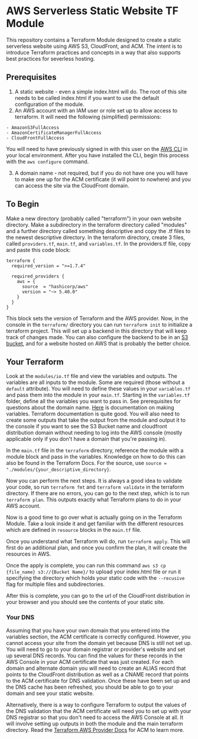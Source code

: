 # AWS Serverless Static Website TF Module
This repository contains a Terraform Module designed to create a static serverless website using AWS S3, CloudFront, and ACM. The intent is to introduce Terraform practices and concepts in a way that also supports best practices for severless hosting. 

## Prerequisites

1. A static website - even a simple index.html will do. The root of this site needs to be called index.html if you want to use the default configuration of the module.
2. An AWS account with an IAM user or role set up to allow access to terraform. It will need the following (simplified) permissions:

```
- AmazonS3FullAccess
- AmazonCertificateManagerFullAccess
- CloudFrontFullAccess
```
You will need to have previously signed in with this user on the [AWS CLI](https://docs.aws.amazon.com/cli/latest/userguide/getting-started-install.html) in your local environment. After you have installed the CLI, begin this process with the `aws configure` command.

3. A domain name - not required, but if you do not have one you will have to make one up for the ACM certificate (it will point to nowhere) and you can access the site via the CloudFront domain.

## To Begin

Make a new directory (probably called "terraform") in your own website directory. Make a subdirectory in the terraform directory called "modules" and a further directory called something descriptive and copy the .tf files to the newest descriptive directory.
In the terraform directory, create 3 files, called `providers.tf`, `main.tf`, and `variables.tf`.
In the providers.tf file, copy and paste this code block:


```
terraform {
  required_version = ">=1.7.4"

  required_providers {
    aws = {
      source  = "hashicorp/aws"
      version = "~> 5.40.0"
    }
  }
}

```

This block sets the version of Terraform and the AWS provider.
Now, in the console in the `terraform/` directory you can run `terraform init` to initialize a terraform project. This will set up a backend in this directory that will keep track of changes made. You can also configure the backend to be in an [S3 bucket](https://developer.hashicorp.com/terraform/language/settings/backends/configuration), and for a website hosted on AWS that is probably the better choice. 

## Your Terraform
Look at the `modules/io.tf` file and view the variables and outputs. The variables are all inputs to the module. Some are required (those without a `default` attribute). You will need to define these values in your `variables.tf` and pass them into the module in your `main.tf`. 
Starting in the `variables.tf` folder, define all the variables you want to pass in. See prerequisites for questions about the domain name. [Here](https://developer.hashicorp.com/terraform/language/values/variables) is documentation on making variables. Terraform documentation is quite good. You will also need to create some outputs that take the output from the module and output it to the console if you want to see the S3 Bucket name and cloudfront distribution domain without needing to log into the AWS console (mostly applicable only if you don't have a domain that you're passing in). 

In the `main.tf` file in the `terraform` directory, reference the module with a module block and pass in the variables. Knowledge on how to do this can also be found in the Terraform Docs. For the source, use `source = "./modules/{your_descriptive_directory}`.

Now you can perform the next steps. It is always a good idea to validate your code, so run `terraform fmt` and `terraform validate` in the terraform directory. If there are no errors, you can go to the next step, which is to run `terraform plan`. This outputs exactly what Terraform plans to do in your AWS account. 

Now is a good time to go over what is actually going on in the Terraform Module. Take a look inside it and get familiar with the different resources which are defined in `resource` blocks in the `main.tf` file.

Once you understand what Terraform will do, run `terraform apply`. This will first do an additional plan, and once you confirm the plan, it will create the resources in AWS.

Once the apply is complete, you can run this command `aws s3 cp {file_name} s3://{Bucket Name}/` to upload your index.html file or run it specifying the directory which holds your static code with the `--recusive` flag for multiple files and subdirectories.

After this is complete, you can go to the url of the CloudFront distribution in your browser and you should see the contents of your static site. 

### Your DNS

Assuming that you have your own domain that you entered into the variables section, the ACM certificate is correctly configured. However, you cannot access your site from the domain yet because DNS is still not set up. You will need to go to your domain registrar or provider's website and set up several DNS records. You can find the values for these records in the AWS Console in your ACM certificate that was just created. For each domain and alternate domain you will need to create an ALIAS record that points to the CloudFront distribution as well as a CNAME record that points to the ACM certificate for DNS validation. Once these have been set up and the DNS cache has been refreshed, you should be able to go to your domain and see your static website. 

Alternatively, there is a way to configure Terraform to output the values of the DNS validation that the ACM certificate will need you to set up with your DNS registrar so that you don't need to access the AWS Console at all. It will involve setting up outputs in both the module and the main terraform directory. Read the [Terraform AWS Provider Docs](https://registry.terraform.io/providers/hashicorp/aws/latest/docs) for ACM to learn more.